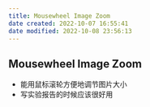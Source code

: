```yaml
---
title: Mousewheel Image Zoom
date created: 2022-10-07 16:55:41
date modified: 2022-10-08 23:56:13
---
```

## Mousewheel Image Zoom

- 能用鼠标滚轮方便地调节图片大小
- 写实验报告的时候应该很好用
